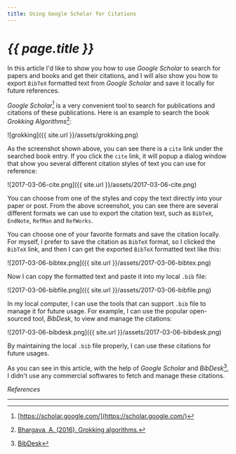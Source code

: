 ```yaml
---
title: Using Google Scholar for Citations
---
```


# _{{ page.title }}_

In this article I'd like to show you how to use _Google Scholar_ to search for papers and books and get their citations, and I will also show you how to export `BibTeX` formatted text from _Google Scholar_ and save it locally for future references.

_Google Scholar_[^scholar] is a very convenient tool to search for publications and citations of these publications. Here is an example to search the book _Grokking Algorithms_[^grokking]:

![grokking]({{ site.url }}/assets/grokking.png)

As the screenshot shown above, you can see there is a `cite` link under the searched book entry. If you click the `cite` link, it will popup a dialog window that show you several different citation styles of text you can use for reference:

![2017-03-06-cite.png]({{ site.url }}/assets/2017-03-06-cite.png)

You can choose from one of the styles and copy the text directly into your paper or post. From the above screenshot, you can see there are several different formats we can use to export the citation text, such as `BibTeX`, `EndNote`, `RefMan` and `RefWorks`.

You can choose one of your favorite formats and save the citation locally. For myself, I prefer to save the citation as `BibTeX` format, so I clicked the `BibTeX` link, and then I can get the exported `BibTeX` formatted text like this:

![2017-03-06-bibtex.png]({{ site.url }}/assets/2017-03-06-bibtex.png)

Now I can copy the formatted text and paste it into my local `.bib` file:

![2017-03-06-bibfile.png]({{ site.url }}/assets/2017-03-06-bibfile.png)

In my local computer, I can use the tools that can support `.bib` file to manage it for future usage. For example, I can use the popular open-sourced tool, _BibDesk_, to view and manage the citations:

![2017-03-06-bibdesk.png]({{ site.url }}/assets/2017-03-06-bibdesk.png)

By maintaining the local `.bib` file properly, I can use these citations for future usages.

As you can see in this article, with the help of _Google Scholar_ and _BibDesk_[^bibdesk], I didn't use any commercial softwares to fetch and manage these citations.

[^scholar]: [https://scholar.google.com/](https://scholar.google.com/)
[^grokking]: [Bhargava, A. (2016). Grokking algorithms.](https://scholar.google.com/scholar?hl=en&q=grokking+algorithms&btnG=&as_sdt=1%2C34&as_sdtp=)
[^bibdesk]: [BibDesk](http://bibdesk.sourceforge.net/)

_References_

---
